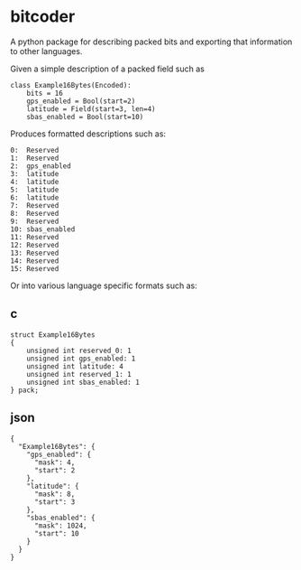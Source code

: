 # bitcoder
A python package for describing packed bits and exporting that information to other languages.

Given a simple description of a packed field such as

    class Example16Bytes(Encoded):
        bits = 16
        gps_enabled = Bool(start=2)
        latitude = Field(start=3, len=4)
        sbas_enabled = Bool(start=10)

Produces formatted descriptions such as:

    0:	Reserved
    1:	Reserved
    2:	gps_enabled
    3:	latitude
    4:	latitude
    5:	latitude
    6:	latitude
    7:	Reserved
    8:	Reserved
    9:	Reserved
    10:	sbas_enabled
    11:	Reserved
    12:	Reserved
    13:	Reserved
    14:	Reserved
    15:	Reserved

Or into various language specific formats such as:

## c

    struct Example16Bytes
    {
        unsigned int reserved_0: 1
        unsigned int gps_enabled: 1
        unsigned int latitude: 4
        unsigned int reserved_1: 1
        unsigned int sbas_enabled: 1
    } pack;
    
## json

    {
      "Example16Bytes": {
        "gps_enabled": {
          "mask": 4, 
          "start": 2
        }, 
        "latitude": {
          "mask": 8, 
          "start": 3
        }, 
        "sbas_enabled": {
          "mask": 1024, 
          "start": 10
        }
      }
    }